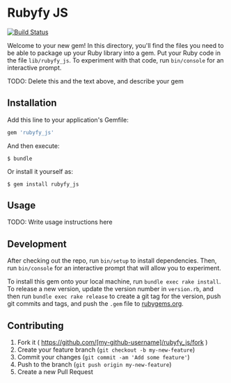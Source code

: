 # Rubyfy JS
[![Build Status](https://travis-ci.org/merongivian/rubyfy_js.svg?branch=master)](https://travis-ci.org/merongivian/rubyfy_js/)

Welcome to your new gem! In this directory, you'll find the files you need to be able to package up your Ruby library into a gem. Put your Ruby code in the file `lib/rubyfy_js`. To experiment with that code, run `bin/console` for an interactive prompt.

TODO: Delete this and the text above, and describe your gem

## Installation

Add this line to your application's Gemfile:

```ruby
gem 'rubyfy_js'
```

And then execute:

    $ bundle

Or install it yourself as:

    $ gem install rubyfy_js

## Usage

TODO: Write usage instructions here

## Development

After checking out the repo, run `bin/setup` to install dependencies. Then, run `bin/console` for an interactive prompt that will allow you to experiment.

To install this gem onto your local machine, run `bundle exec rake install`. To release a new version, update the version number in `version.rb`, and then run `bundle exec rake release` to create a git tag for the version, push git commits and tags, and push the `.gem` file to [rubygems.org](https://rubygems.org).

## Contributing

1. Fork it ( https://github.com/[my-github-username]/rubyfy_js/fork )
2. Create your feature branch (`git checkout -b my-new-feature`)
3. Commit your changes (`git commit -am 'Add some feature'`)
4. Push to the branch (`git push origin my-new-feature`)
5. Create a new Pull Request
